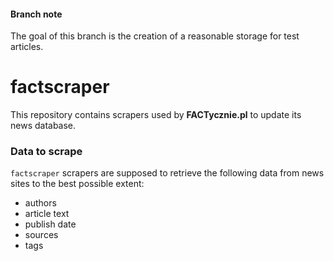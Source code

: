 #### Branch note
The goal of this branch is the creation of a reasonable storage for test articles.

# factscraper
This repository contains scrapers used by **FACTycznie.pl** to update its news database.

### Data to scrape
`factscraper` scrapers are supposed to retrieve the following data from news sites to the best possible extent:
* authors
* article text
* publish date
* sources
* tags
